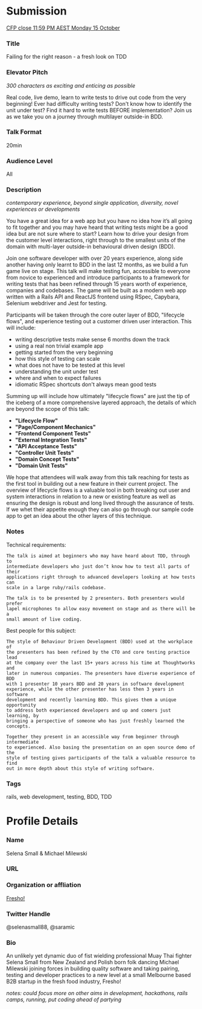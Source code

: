 # Submission

[CFP close 11:59 PM AEST Monday 15 October](https://www.papercall.io/cfps/1406/submissions/new)

### Title

Failing for the right reason - a fresh look on TDD

### Elevator Pitch
_300 characters as exciting and enticing as possible_

  Real code, live demo, learn to write tests to drive out code from the very
  beginning! Ever had difficulty writing tests? Don't know how to identify the
  unit under test? Find it hard to write tests BEFORE implementation? Join us
  as we take you on a journey through multilayer outside-in BDD.

### Talk Format

  20min

### Audience Level

  All

### Description

_contemporary experience, beyond single application, diversity, novel experiences or developments_

  You have a great idea for a web app but you have no idea how it’s all going
  to fit together and you may have heard that writing tests might be a good
  idea but are not sure where to start? Learn how to drive your design from the
  customer level interactions, right through to the smallest units of the
  domain with multi-layer outside-in behavioural driven design (BDD).

  Join one software developer with over 20 years experience, along side another
  having only learnt to BDD in the last 12 months, as we build a fun game
  live on stage. This talk will make testing fun, accessible to everyone from
  novice to experienced and introduce participants to a framework for writing
  tests that has been refined through 15 years worth of experience, companies and
  codebases. The game will be built as a modern web app written with a Rails API 
  and ReactJS frontend using RSpec, Capybara, Selenium webdriver and Jest for testing.

  Participants will be taken through the core outer layer of BDD, "lifecycle
  flows", and experience testing out a customer driven user interaction. 
  This will include:

  * writing descriptive tests make sense 6 months down the track
  * using a real non trivial example app
  * getting started from the very beginning
  * how this style of testing can scale
  * what does not have to be tested at this level
  * understanding the unit under test
  * where and when to expect failures
  * idiomatic RSpec shortcuts don't always mean good tests

  Summing up will include how ultimately "lifecycle flows" are just the tip of
  the iceberg of a more comprehensive layered approach, the details of which
  are beyond the scope of this talk:

  * **"Lifecycle Flow"**
  * **"Page/Component Mechanics"**
  * **"Frontend Component Tests"**
  * **"External Integration Tests"**
  * **"API Acceptance Tests"**
  * **"Controller Unit Tests"**
  * **"Domain Concept Tests"**
  * **"Domain Unit Tests"**

  We hope that attendees will walk away from this talk reaching for tests as
  the first tool in building out a new feature in their current project. The
  overview of lifecycle flows is a valuable tool in both breaking out user and
  system interactions in relation to a new or existing feature as well as
  ensuring the design is robust and long lived through the assurance of tests.
  If we whet their appetite enough they can also go through our sample code
  app to get an idea about the other layers of this technique.

### Notes

  Technical requirements:

    The talk is aimed at beginners who may have heard about TDD, through to
    intermediate developers who just don’t know how to test all parts of their
    applications right through to advanced developers looking at how tests can
    scale in a large ruby/rails codebase.

    The talk is to be presented by 2 presenters. Both presenters would prefer
    lapel microphones to allow easy movement on stage and as there will be a
    small amount of live coding.

  Best people for this subject:

    The style of Behaviour Driven Development (BDD) used at the workplace of
    the presenters has been refined by the CTO and core testing practice lead
    at the company over the last 15+ years across his time at Thoughtworks and
    later in numerous companies. The presenters have diverse experience of BDD
    with 1 presenter 10 years BDD and 20 years in software development
    experience, while the other presenter has less then 3 years in software
    development and recently learning BDD. This gives them a unique opportunity
    to address both experienced developers and up and comers just learning, by
    bringing a perspective of someone who has just freshly learned the
    concepts.

    Together they present in an accessible way from beginner through intermediate
    to experienced. Also basing the presentation on an open source demo of the
    style of testing gives participants of the talk a valuable resource to find
    out in more depth about this style of writing software.

### Tags

rails, web development, testing, BDD, TDD

# Profile Details

### Name

Selena Small & Michael Milewski

### URL

### Organization or affliation

[Fresho!](https://fresho.com.au)

### Twitter Handle

@selenasmall88, @saramic

### Bio

  An unlikely yet dynamic duo of fist wielding professional Muay Thai fighter
  Selena Small from New Zealand and Polish born folk dancing Michael Milewski
  joining forces in building quality software and taking pairing, testing and
  developer practices to a new level at a small Melbourne based B2B startup in
  the fresh food industry, Fresho!

_notes: could focus more on other aims in development, hackathons, rails camps,
running, put coding ahead of partying_
